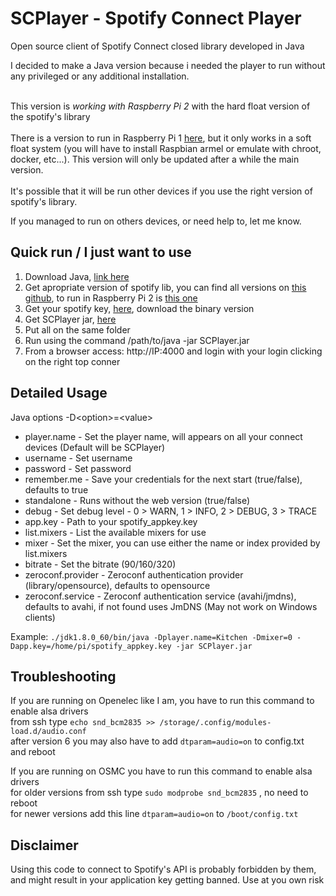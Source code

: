 # SCPlayer - Spotify Connect Player
Open source client of Spotify Connect closed library developed in Java

I decided to make a Java version because i needed the player to run without any privileged or any additional installation.<br/><br/>

This version is *working with Raspberry Pi 2* with the hard float version of the spotify's library<br/><br/>
There is a version to run in Raspberry Pi 1 <a href="https://github.com/crsmoro/scplayer/tree/armel" target="_blank">here</a>, but it only works in a soft float system (you will have to install Raspbian armel or emulate with chroot, docker, etc...). This version will only be updated after a while the main version.<br/><br/>
It's possible that it will be run other devices if you use the right version of spotify's library.<br/>

If you managed to run on others devices, or need help to, let me know. 


Quick run / I just want to use
---------------
1. Download Java, <a href="http://www.oracle.com/technetwork/java/javase/downloads/jdk8-downloads-2133151.html" target="_blank">link here</a>
2. Get apropriate version of spotify lib, you can find all versions on <a href="https://github.com/sashahilton00/spotify-connect-resources" target="_blank">this github</a>, to run in Raspberry Pi 2 is <a href="https://github.com/sashahilton00/spotify-connect-resources/raw/master/libs/armhf/armv7/release-esdk-1.20.0-v1.20.0-g594175d4/libspotify_embedded_shared.so">this one</a>
3. Get your spotify key, <a href="https://devaccount.spotify.com/my-account/keys/" target="_blank">here</a>, download the binary version
4. Get SCPlayer jar, <a href="https://github.com/crsmoro/scplayer/raw/master/SCPlayer.jar">here</a>
5. Put all on the same folder
6. Run using the command /path/to/java -jar SCPlayer.jar
7. From a browser access: http://IP:4000 and login with your login clicking on the right top conner


Detailed Usage
---------------
Java options -D&lt;option&gt;=&lt;value&gt;

* player.name - Set the player name, will appears on all your connect devices (Default will be SCPlayer)<br/>
* username - Set username<br/>
* password - Set password<br/>
* remember.me - Save your credentials for the next start (true/false), defaults to true<br/>
* standalone - Runs without the web version (true/false)<br/>
* debug - Set debug level - 0 > WARN, 1 > INFO, 2 > DEBUG, 3 > TRACE<br/>
* app.key - Path to your spotify_appkey.key<br/>
* list.mixers - List the available mixers for use<br/>
* mixer - Set the mixer, you can use either the name or index provided by list.mixers<br/>
* bitrate - Set the bitrate (90/160/320)<br/>
* zeroconf.provider - Zeroconf authentication provider (library/opensource), defaults to opensource<br/>
* zeroconf.service - Zeroconf authentication service (avahi/jmdns), defaults to avahi, if not found uses JmDNS (May not work on Windows clients)

Example: `./jdk1.8.0_60/bin/java -Dplayer.name=Kitchen -Dmixer=0 -Dapp.key=/home/pi/spotify_appkey.key -jar SCPlayer.jar`

Troubleshooting
----------------

If you are running on Openelec like I am, you have to run this command to enable alsa drivers<br/>
from ssh type `echo snd_bcm2835 >> /storage/.config/modules-load.d/audio.conf`<br/>
after version 6 you may also have to add `dtparam=audio=on` to config.txt<br/>
and reboot

If you are running on OSMC you have to run this command to enable alsa drivers<br/>
for older versions from ssh type `sudo modprobe snd_bcm2835` , no need to reboot<br/>
for newer versions add this line `dtparam=audio=on` to `/boot/config.txt`



Disclaimer
----------------
Using this code to connect to Spotify's API is probably forbidden by them, and might result in your application key getting banned. Use at you own risk
